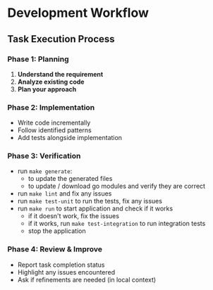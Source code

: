 # Development Workflow

## Task Execution Process

### Phase 1: Planning

1. **Understand the requirement**
2. **Analyze existing code**
3. **Plan your approach**

### Phase 2: Implementation

- Write code incrementally
- Follow identified patterns
- Add tests alongside implementation

### Phase 3: Verification

- run `make generate`:
    - to update the generated files
    - to update / download go modules and verify they are correct
- run `make lint` and fix any issues
- run `make test-unit` to run the tests, fix any issues
- run `make run` to start application and check if it works
    - if it doesn't work, fix the issues
    - if it works, run `make test-integration` to run integration tests
    - stop the application

### Phase 4: Review & Improve

- Report task completion status
- Highlight any issues encountered
- Ask if refinements are needed (in local context)